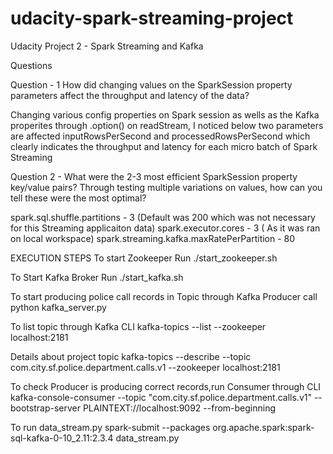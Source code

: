 # udacity-spark-streaming-project
Udacity Project 2 - Spark Streaming and Kafka

Questions

Question - 1 How did changing values on the SparkSession property parameters affect the throughput and latency of the data?

Changing various config properties on Spark session as wells as the Kafka properites through .option() on readStream, I noticed below two parameters are affected               inputRowsPerSecond and processedRowsPerSecond 
which clearly indicates the throughput and latency for each micro batch of Spark Streaming

Question 2 - What were the 2-3 most efficient SparkSession property key/value pairs? Through testing multiple variations on values, how can you tell these were the most optimal?

spark.sql.shuffle.partitions - 3 (Default was 200 which was not necessary for this Streaming applicaiton data)
spark.executor.cores - 3 ( As it was ran on local workspace)
spark.streaming.kafka.maxRatePerPartition - 80




EXECUTION STEPS 
To start Zookeeper
Run ./start_zookeeper.sh

To Start Kafka Broker
Run ./start_kafka.sh


To start producing police call records in Topic through Kafka Producer call 
python kafka_server.py 

To list topic through Kafka CLI
kafka-topics --list --zookeeper localhost:2181

Details about project topic 
kafka-topics --describe --topic com.city.sf.police.department.calls.v1 --zookeeper localhost:2181


To check Producer is producing correct records,run Consumer through CLI
kafka-console-consumer --topic "com.city.sf.police.department.calls.v1" --bootstrap-server PLAINTEXT://localhost:9092 --from-beginning

To run data_stream.py 
spark-submit --packages org.apache.spark:spark-sql-kafka-0-10_2.11:2.3.4 data_stream.py
